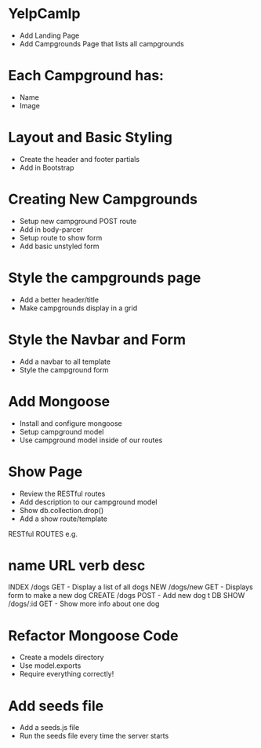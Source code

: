 # YelpCamlp
* Add Landing Page
* Add Campgrounds Page that lists all campgrounds

# Each Campground has:
* Name
* Image

# Layout and Basic Styling
* Create the header and footer partials
* Add in Bootstrap

# Creating New Campgrounds
* Setup new campground POST route
* Add in body-parcer
* Setup route to show form
* Add basic unstyled form

# Style the campgrounds page
* Add a better header/title
* Make campgrounds display in a grid

# Style the Navbar and Form
* Add a navbar to all template
* Style the campground form

# Add Mongoose
* Install and configure mongoose
* Setup campground model
* Use campground model inside of our routes

# Show Page
* Review the RESTful routes
* Add description to our campground model
* Show db.collection.drop()
* Add a show route/template


RESTful ROUTES e.g.

name     URL         verb     desc
=========================================
INDEX    /dogs       GET      - Display a list of all dogs
NEW      /dogs/new   GET      - Displays form to make a new dog
CREATE   /dogs       POST     - Add new dog t DB
SHOW     /dogs/:id   GET      - Show more info about one dog

# Refactor Mongoose Code
* Create a models directory
* Use model.exports
* Require everything correctly!

# Add seeds file
* Add a seeds.js file
* Run the seeds file every time the server starts
